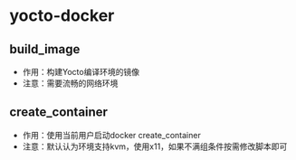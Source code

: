 # yocto-docker

## build_image

- 作用：构建Yocto编译环境的镜像
- 注意：需要流畅的网络环境

## create_container

- 作用：使用当前用户启动docker create_container
- 注意：默认认为环境支持kvm，使用x11，如果不满组条件按需修改脚本即可
